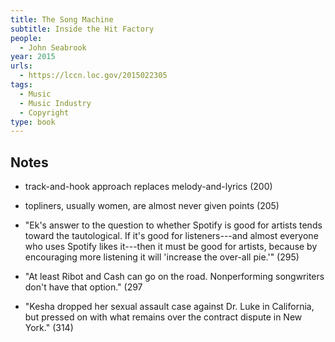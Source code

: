 ```yaml
---
title: The Song Machine
subtitle: Inside the Hit Factory
people:
  - John Seabrook
year: 2015
urls:
  - https://lccn.loc.gov/2015022305
tags:
  - Music
  - Music Industry
  - Copyright
type: book
---
```


## Notes

- track-and-hook approach replaces melody-and-lyrics (200)

- topliners, usually women, are almost never given points (205)

- "Ek's answer to the question to whether Spotify is good for artists tends toward the tautological. If it's good for listeners---and almost everyone who uses Spotify likes it---then it must be good for artists, because by encouraging more listening it will 'increase the over-all pie.'" (295)

- "At least Ribot and Cash can go on the road. Nonperforming songwriters don't have that option." (297

- "Kesha dropped her sexual assault case against Dr. Luke in California, but pressed on with what remains over the contract dispute in New York." (314)
